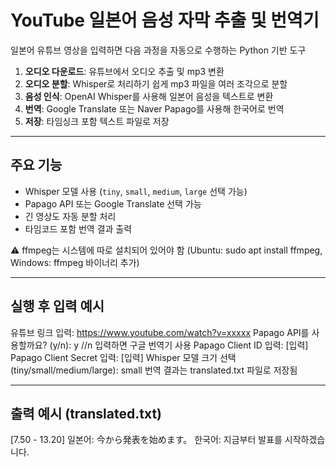 # YouTube 일본어 음성 자막 추출 및 번역기

일본어 유튜브 영상을 입력하면 다음 과정을 자동으로 수행하는 Python 기반 도구

1. **오디오 다운로드**: 유튜브에서 오디오 추출 및 mp3 변환
2. **오디오 분할**: Whisper로 처리하기 쉽게 mp3 파일을 여러 조각으로 분할
3. **음성 인식**: OpenAI Whisper를 사용해 일본어 음성을 텍스트로 변환
4. **번역**: Google Translate 또는 Naver Papago를 사용해 한국어로 번역
5. **저장**: 타임싱크 포함 텍스트 파일로 저장

---

## 주요 기능

- Whisper 모델 사용 (`tiny`, `small`, `medium`, `large` 선택 가능)
- Papago API 또는 Google Translate 선택 가능
- 긴 영상도 자동 분할 처리
- 타임코드 포함 번역 결과 출력


⚠️ ffmpeg는 시스템에 따로 설치되어 있어야 함
(Ubuntu: sudo apt install ffmpeg, Windows: ffmpeg 바이너리 추가)

---

## 실행 후 입력 예시
유튜브 링크 입력: https://www.youtube.com/watch?v=xxxxx
Papago API를 사용할까요? (y/n): y //n 입력하면 구글 번역기 사용
Papago Client ID 입력: [입력]
Papago Client Secret 입력: [입력]
Whisper 모델 크기 선택 (tiny/small/medium/large): small
번역 결과는 translated.txt 파일로 저장됨

---

## 출력 예시 (translated.txt)
[7.50 - 13.20]
일본어: 今から発表を始めます。
한국어: 지금부터 발표를 시작하겠습니다.
